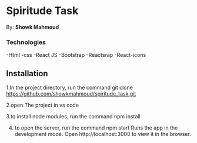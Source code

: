 # <h1> Spiritude Task </h1>

By: **Showk Mahmoud**


### Technologies
-Html
-css
-React JS
-Bootstrap
-Reactsrap
-React-icons


## Installation 
1.In the project directory, run the command
git clone
https://github.com/showkmahmoud/spiritude_task.git

2.open The project in vs code

3.to install node modules, run the command
npm install

4. to open the server, run the command
npm start
Runs the app in the development mode.
Open http://localhost:3000 to view it in the browser.
